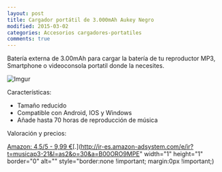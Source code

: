 ```yaml
---
layout: post
title: Cargador portátil de 3.000mAh Aukey Negro
modified: 2015-03-02
categories: Accesorios cargadores-portatiles
comments: true
---
```


Batería externa de 3.00mAh para cargar la batería de tu reproductor MP3, Smartphone o videoconsola portatil donde la necesites.

![Imgur](http://i.imgur.com/TqhOxc6.jpg?1 "Batería externa")

Características:

 - Tamaño reducido
 - Compatible con Android, IOS y Windows
 - Añade hasta 70 horas de reproducción de música

Valoración y precios:

[Amazon: 4,5/5 - 9,99 €](http://www.amazon.es/gp/product/B00ORO9MPE/ref=as_li_ss_tl?ie=UTF8&camp=3626&creative=24822&creativeASIN=B00ORO9MPE&linkCode=as2&tag=musicap3-21)[.](http://ir-es.amazon-adsystem.com/e/ir?t=musicap3-21&l=as2&o=30&a=B00ORO9MPE" width="1" height="1" border="0" alt="" style="border:none !important; margin:0px !important;) 
